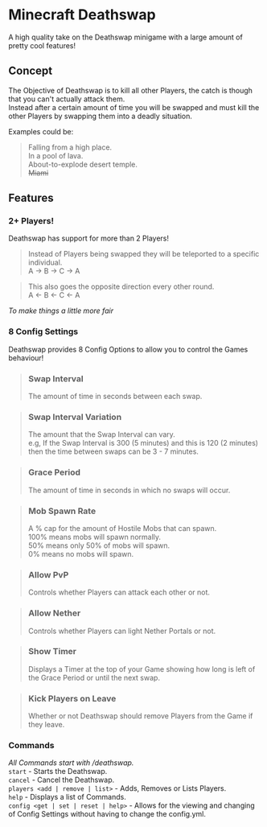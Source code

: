 # Minecraft Deathswap
A high quality take on the Deathswap minigame with a large amount of pretty cool features!  

## Concept
The Objective of Deathswap is to kill all other Players, the catch is though that you can't actually attack them.  
Instead after a certain amount of time you will be swapped and must kill the other Players by swapping them into a deadly situation.  
  
Examples could be:
> Falling from a high place.  
> In a pool of lava.  
> About-to-explode desert temple.  
> <strike>Miami</strike>

## Features  
### 2+ Players!  
Deathswap has support for more than 2 Players!  
> Instead of Players being swapped they will be teleported to a specific individual.  
> A -> B -> C -> A  
  
> This also goes the opposite direction every other round.  
> A <- B <- C <- A  

*To make things a little more fair*  

### 8 Config Settings  
Deathswap provides 8 Config Options to allow you to control the Games behaviour!  

> ### Swap Interval  
> The amount of time in seconds between each swap.  

> ### Swap Interval Variation  
> The amount that the Swap Interval can vary.  
> e.g, If the Swap Interval is 300 (5 minutes) and this is 120 (2 minutes)  
> then the time between swaps can be 3 - 7 minutes.  

> ### Grace Period  
> The amount of time in seconds in which no swaps will occur.  

> ### Mob Spawn Rate  
> A % cap for the amount of Hostile Mobs that can spawn.  
> 100% means mobs will spawn normally.  
> 50% means only 50% of mobs will spawn.  
> 0% means no mobs will spawn.  

> ### Allow PvP  
> Controls whether Players can attack each other or not.  

> ### Allow Nether  
> Controls whether Players can light Nether Portals or not.  

> ### Show Timer  
> Displays a Timer at the top of your Game showing how long is left of the Grace Period or until the next swap.  

> ### Kick Players on Leave  
> Whether or not Deathswap should remove Players from the Game if they leave.  

### Commands  
*All Commands start with /deathswap.*  
`start` - Starts the Deathswap.  
`cancel` - Cancel the Deathswap.  
`players <add | remove | list>` - Adds, Removes or Lists Players.  
`help` - Displays a list of Commands.  
`config <get | set | reset | help>` - Allows for the viewing and changing of Config Settings without having to change the config.yml.  
